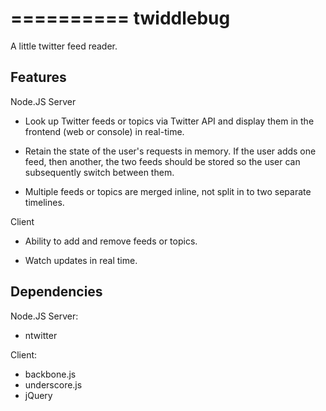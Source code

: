 ==========
twiddlebug
==========

A little twitter feed reader.


Features
--------

Node.JS Server 

- Look up Twitter feeds or topics via Twitter API and display them
  in the frontend (web or console) in real-time. 

- Retain the state of the user's requests in memory.  If the user adds one
  feed, then another, the two feeds should be stored so the user can
  subsequently switch between them. 

- Multiple feeds or topics are merged inline, not split in to two separate
  timelines.

Client 

- Ability to add and remove feeds or topics.

- Watch updates in real time.


Dependencies
------------

Node.JS Server:

- ntwitter

Client:

- backbone.js
- underscore.js
- jQuery


